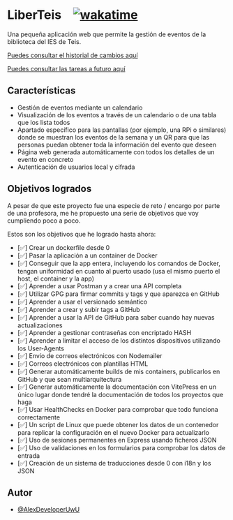 # LiberTeis‎ ‎ ‎ ‎ ‎‎‎[![wakatime](https://wakatime.com/badge/github/AlexDeveloperUwU/liberteis.svg)](https://wakatime.com/badge/github/AlexDeveloperUwU/liberteis)

Una pequeña aplicación web que permite la gestión de eventos de la biblioteca del IES de Teis.

[Puedes consultar el historial de cambios aquí](./docs/changelog.md)

[Puedes consultar las tareas a futuro aquí](./docs/tasks.md)

## Características

- Gestión de eventos mediante un calendario
- Visualización de los eventos a través de un calendario o de una tabla que los lista todos
- Apartado específico para las pantallas (por ejemplo, una RPi o similares) donde se muestran los eventos de la semana y un QR para que las personas puedan obtener toda la información del evento que deseen
- Página web generada automáticamente con todos los detalles de un evento en concreto
- Autenticación de usuarios local y cifrada

## Objetivos logrados

A pesar de que este proyecto fue una especie de reto / encargo por parte de una profesora, me he propuesto una serie de objetivos que voy cumpliendo poco a poco.

Estos son los objetivos que he logrado hasta ahora:

- [✅] Crear un dockerfile desde 0
- [✅] Pasar la aplicación a un container de Docker
- [✅] Conseguir que la app entera, incluyendo los comandos de Docker, tengan uniformidad en cuanto al puerto usado (usa el mismo puerto el host, el container y la app)
- [✅] Aprender a usar Postman y a crear una API completa
- [✅] Utilizar GPG para firmar commits y tags y que aparezca en GitHub
- [✅] Aprender a usar el versionado semántico
- [✅] Aprender a crear y subir tags a GitHub
- [✅] Aprender a usar la API de GitHub para saber cuando hay nuevas actualizaciones
- [✅] Aprender a gestionar contraseñas con encriptado HASH
- [✅] Aprender a limitar el acceso de los distintos dispositivos utilizando los User-Agents
- [✅] Envío de correos electrónicos con Nodemailer
- [✅] Correos electrónicos con plantillas HTML
- [✅] Generar automáticamente builds de mis containers, publicarlos en GitHub y que sean multiarquitectura
- [✅] Generar automáticamente la documentación con VitePress en un único lugar donde tendré la documentación de todos los proyectos que haga
- [✅] Usar HealthChecks en Docker para comprobar que todo funciona correctamente
- [✅] Un script de Linux que puede obtener los datos de un contenedor para replicar la configuración en el nuevo Docker para actualizarlo
- [✅] Uso de sesiones permanentes en Express usando ficheros JSON
- [✅] Uso de validaciones en los formularios para comprobar los datos de entrada
- [✅] Creación de un sistema de traducciones desde 0 con i18n y los JSON

## Autor

- [@AlexDeveloperUwU](https://www.github.com/AlexDeveloperUwU)
